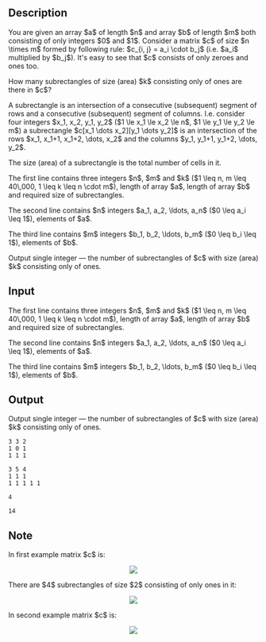## Description

<div><p>You are given an array $a$ of length $n$ and array $b$ of length $m$ both consisting of only integers $0$ and $1$. Consider a matrix $c$ of size $n \times m$ formed by following rule: $c_{i, j} = a_i \cdot b_j$ (i.e. $a_i$ multiplied by $b_j$). It's easy to see that $c$ consists of only zeroes and ones too.</p><p>How many <span class="tex-font-style-it">subrectangles</span> of size (area) $k$ consisting only of ones are there in $c$?</p><p>A <span class="tex-font-style-it">subrectangle</span> is an intersection of a consecutive (subsequent) segment of rows and a consecutive (subsequent) segment of columns. I.e. consider four integers $x_1, x_2, y_1, y_2$ ($1 \le x_1 \le x_2 \le n$, $1 \le y_1 \le y_2 \le m$) a subrectangle $c[x_1 \dots x_2][y_1 \dots y_2]$ is an intersection of the rows $x_1, x_1+1, x_1+2, \dots, x_2$ and the columns $y_1, y_1+1, y_1+2, \dots, y_2$.</p><p>The size (area) of a subrectangle is the total number of cells in it.</p></div><div class="input-specification"><p>The first line contains three integers $n$, $m$ and $k$ ($1 \leq n, m \leq 40\,000, 1 \leq k \leq n \cdot m$), length of array $a$, length of array $b$ and required size of subrectangles.</p><p>The second line contains $n$ integers $a_1, a_2, \ldots, a_n$ ($0 \leq a_i \leq 1$), elements of $a$.</p><p>The third line contains $m$ integers $b_1, b_2, \ldots, b_m$ ($0 \leq b_i \leq 1$), elements of $b$.</p></div><div class="output-specification"><p>Output single integer&nbsp;— the number of subrectangles of $c$ with size (area) $k$ consisting only of ones.</p></div>

## Input

<p>The first line contains three integers $n$, $m$ and $k$ ($1 \leq n, m \leq 40\,000, 1 \leq k \leq n \cdot m$), length of array $a$, length of array $b$ and required size of subrectangles.</p><p>The second line contains $n$ integers $a_1, a_2, \ldots, a_n$ ($0 \leq a_i \leq 1$), elements of $a$.</p><p>The third line contains $m$ integers $b_1, b_2, \ldots, b_m$ ($0 \leq b_i \leq 1$), elements of $b$.</p>

## Output

<p>Output single integer&nbsp;— the number of subrectangles of $c$ with size (area) $k$ consisting only of ones.</p>





```input1
3 3 2
1 0 1
1 1 1
```




```input2
3 5 4
1 1 1
1 1 1 1 1
```




```output1
4
```




```output2
14
```



## Note

<p>In first example matrix $c$ is:</p><center> <img class="tex-graphics" src="file://MgFp9RaL.png" style="max-width: 100.0%;max-height: 100.0%;"> </center><p>There are $4$ subrectangles of size $2$ consisting of only ones in it:</p><center> <img class="tex-graphics" src="file://B1nDXmNr.png" style="max-width: 100.0%;max-height: 100.0%;"> </center><p>In second example matrix $c$ is:</p><center> <img class="tex-graphics" src="file://p1uxZoyt.png" style="max-width: 100.0%;max-height: 100.0%;"> </center>

